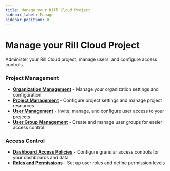 ```yaml
---
title: Manage your Rill Cloud Project
sidebar_label: Manage
sidebar_position: 0
---
```


# Manage your Rill Cloud Project

Administer your Rill Cloud project, manage users, and configure access controls.

### Project Management

- **[Organization Management](/manage/organization-management)** - Manage your organization settings and configuration
- **[Project Management](/manage/project-management)** - Configure project settings and manage project resources
- **[User Management](/manage/user-management)** - Invite, manage, and configure user access to your projects
- **[User Group Management](/manage/usergroup-management)** - Create and manage user groups for easier access control

### Access Control

- **[Dashboard Access Policies](/manage/security)** - Configure granular access controls for your dashboards and data
- **[Roles and Permissions](/manage/roles-permissions)** - Set up user roles and define permission levels

